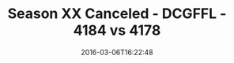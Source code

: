 ---
title: Season XX Canceled - DCGFFL - 4184 vs 4178
teams_score:
- team: 4184
  score: 45
- team: 4178
  score: 22
mvp: Colt Street (Graphite); Sheerod Wilkerson (Sky)
game-ball: Alex Hanson (Graphite); Chris Lucero (Sky)
season: 12
week: 1
date: '2016-03-06T16:22:48'
pageid: season-12-week-1-march-6-2016-4184-vs-4178
---